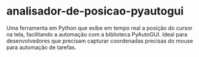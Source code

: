 # analisador-de-posicao-pyautogui
Uma ferramenta em Python que exibe em tempo real a posição do cursor na tela, facilitando a automação com a biblioteca PyAutoGUI. Ideal para desenvolvedores que precisam capturar coordenadas precisas do mouse para automação de tarefas.
